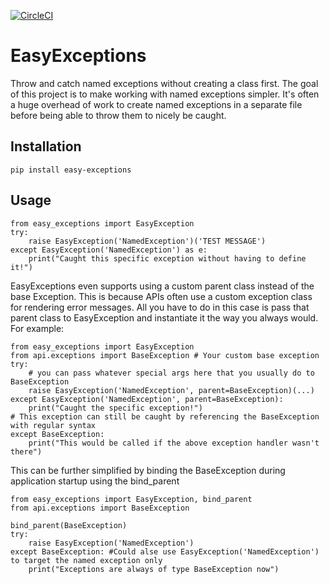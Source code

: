 [![CircleCI](https://circleci.com/gh/Cruuncher/EasyExceptions/tree/master.svg?style=shield)](https://circleci.com/gh/Cruuncher/EasyExceptions/tree/master)

# EasyExceptions
Throw and catch named exceptions without creating a class first. The goal of this project is to make working with named exceptions simpler. It's often a huge overhead of work to create named exceptions in a separate file before being able to throw them to nicely be caught. 

## Installation 

    pip install easy-exceptions

## Usage
    from easy_exceptions import EasyException
    try:
        raise EasyException('NamedException')('TEST MESSAGE')
    except EasyException('NamedException') as e:
        print("Caught this specific exception without having to define it!")

EasyExceptions even supports using a custom parent class instead of the base Exception. This is because APIs often use a custom exception class for rendering error messages. All you have to do in this case is pass that parent class to EasyException and instantiate it the way you always would. For example: 

    from easy_exceptions import EasyException 
    from api.exceptions import BaseException # Your custom base exception
    try:
        # you can pass whatever special args here that you usually do to BaseException
        raise EasyException('NamedException', parent=BaseException)(...)
    except EasyException('NamedException', parent=BaseException):
        print("Caught the specific exception!") 
    # This exception can still be caught by referencing the BaseException with regular syntax 
    except BaseException:
        print("This would be called if the above exception handler wasn't there")

This can be further simplified by binding the BaseException during application startup using the bind_parent

    from easy_exceptions import EasyException, bind_parent 
    from api.exceptions import BaseException

    bind_parent(BaseException)
    try:
        raise EasyException('NamedException') 
    except BaseException: #Could alse use EasyException('NamedException') to target the named exception only
        print("Exceptions are always of type BaseException now")
